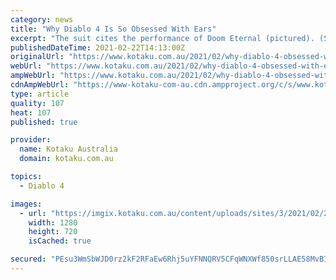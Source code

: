 ```yaml
---
category: news
title: "Why Diablo 4 Is So Obsessed With Ears"
excerpt: "The suit cites the performance of Doom Eternal (pictured). (Screenshot: id Software) “We’re really excited about bringing that idea back in Diablo IV,” lead systems designer Joe Piepiora told Kotaku ..."
publishedDateTime: 2021-02-22T14:13:00Z
originalUrl: "https://www.kotaku.com.au/2021/02/why-diablo-4-obsessed-with-ears/"
webUrl: "https://www.kotaku.com.au/2021/02/why-diablo-4-obsessed-with-ears/"
ampWebUrl: "https://www.kotaku.com.au/2021/02/why-diablo-4-obsessed-with-ears/amp/"
cdnAmpWebUrl: "https://www-kotaku-com-au.cdn.ampproject.org/c/s/www.kotaku.com.au/2021/02/why-diablo-4-obsessed-with-ears/amp/"
type: article
quality: 107
heat: 107
published: true

provider:
  name: Kotaku Australia
  domain: kotaku.com.au

topics:
  - Diablo 4

images:
  - url: "https://imgix.kotaku.com.au/content/uploads/sites/3/2021/02/23/exyol4qumel8uviiokqs.png?ar=16%3A9&auto=format&fit=crop&q=65&w=1280"
    width: 1280
    height: 720
    isCached: true

secured: "PEsu3WmSbWJD0rz2kF2RFaEw6Rhj5uYFNNQRV5CFqWNXWf850srLLAE58MvBIZYjFgjjvkKK/0a2YYiEmDpD0BovYOANi0/xz2ZX9rDrx3+jiKzRl8oEe9ETs/qFO0oT7v3vud9LhoyfoQc8Af4Jfjee8ExvBnUuPfzZu2wOdh8kCwnjC86ERXIV0jd1qKbLFJQEwnEckhQ/G/Dx2tXgSr7AFZ0+Sf9Y9vKE2PwYZK8XV+BAElN6U1sp6rE78cUV6tePJcyI6GHwLGXh3DW9J2vUGilwVTlnNyQw7+fyZOh05hPdYTxrauO+aThQWb+ymii8hNWKXaQHQQ+EMJ1xdFFVFlywWA/i2oCxwwrqpnw=;t+Y+3cyBGS5JBPJ9ZTCUQw=="
---
```


